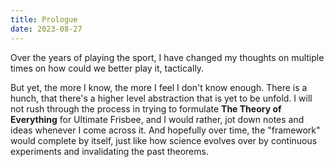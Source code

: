 ```yaml
---
title: Prologue
date: 2023-08-27
---
```

Over the years of playing the sport, I have changed my thoughts on multiple times on how could we better play it, tactically.

But yet, the more I know, the more I feel I don't know enough. There is a hunch, that there's a higher level abstraction that is yet to be unfold. I will not rush through the process in trying to formulate **The Theory of Everything** for Ultimate Frisbee, and I would rather, jot down notes and ideas whenever I come across it. And hopefully over time, the "framework" would complete by itself, just like how science evolves over by continuous experiments and invalidating the past theorems.


